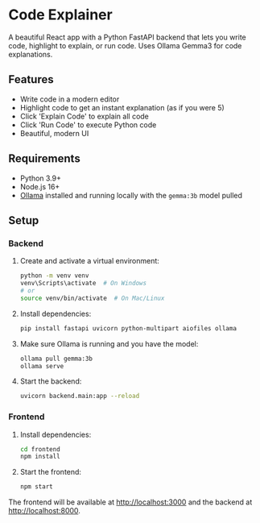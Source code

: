 # Code Explainer

A beautiful React app with a Python FastAPI backend that lets you write code, highlight to explain, or run code. Uses Ollama Gemma3 for code explanations.

## Features
- Write code in a modern editor
- Highlight code to get an instant explanation (as if you were 5)
- Click 'Explain Code' to explain all code
- Click 'Run Code' to execute Python code
- Beautiful, modern UI

## Requirements
- Python 3.9+
- Node.js 16+
- [Ollama](https://ollama.com/) installed and running locally with the `gemma:3b` model pulled

## Setup

### Backend
1. Create and activate a virtual environment:
   ```sh
   python -m venv venv
   venv\Scripts\activate  # On Windows
   # or
   source venv/bin/activate  # On Mac/Linux
   ```
2. Install dependencies:
   ```sh
   pip install fastapi uvicorn python-multipart aiofiles ollama
   ```
3. Make sure Ollama is running and you have the model:
   ```sh
   ollama pull gemma:3b
   ollama serve
   ```
4. Start the backend:
   ```sh
   uvicorn backend.main:app --reload
   ```

### Frontend
1. Install dependencies:
   ```sh
   cd frontend
   npm install
   ```
2. Start the frontend:
   ```sh
   npm start
   ```

The frontend will be available at [http://localhost:3000](http://localhost:3000) and the backend at [http://localhost:8000](http://localhost:8000).